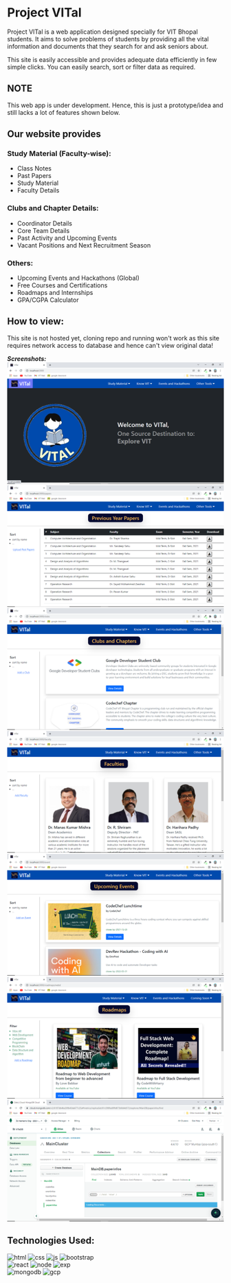 # Project VITal
Project VITal is a web application designed specially for VIT Bhopal students. It aims to solve problems of students by providing all the vital information and documents that they search for and ask seniors about.

This site is easily accessible and provides adequate data efficiently in few simple clicks. You can easily search, sort or filter data as required.

## NOTE
This web app is  under development. Hence, this is just a prototype/idea and still lacks a lot of features shown below.  

## Our website provides
### Study Material (Faculty-wise):
- Class Notes
- Past Papers
- Study Material
- Faculty Details

### Clubs and Chapter Details:
- Coordinator Details 
- Core Team Details
- Past Activity and Upcoming Events
- Vacant Positions and Next Recruitment Season 

### Others: 
- Upcoming Events and Hackathons (Global)
- Free Courses and Certifications
- Roadmaps and Internships
- GPA/CGPA Calculator

## How to view:
This site is not hosted yet, cloning repo and running won't work as this site requires network access to database and hence can't view original data!  

***_Screenshots:_***
![ss1](./images/home.png)  
![ss2](./images/pyp.png)  
![ss3](./images/clubs.png)  
![ss4](./images/faculty.png)  
![ss5](./images/events.png)  
![ss6](./images/roadmaps.png)  
![ss7](./images/db.png)  

## Technologies Used:
![html](https://img.shields.io/badge/HTML5-E34F26?style=for-the-badge&logo=html5&logoColor=white) ![css](https://img.shields.io/badge/CSS3-1572B6?style=for-the-badge&logo=css3&logoColor=white) ![js](https://img.shields.io/badge/JavaScript-323330?style=for-the-badge&logo=javascript&logoColor=F7DF1E) ![bootstrap](https://img.shields.io/badge/Bootstrap-563D7C?style=for-the-badge&logo=bootstrap&logoColor=white)  
![react](https://img.shields.io/badge/React-20232A?style=for-the-badge&logo=react&logoColor=61DAFB) ![node](https://img.shields.io/badge/Node.js-339933?style=for-the-badge&logo=nodedotjs&logoColor=white) ![exp](https://img.shields.io/badge/Express.js-000000?style=for-the-badge&logo=express&logoColor=white)  
![mongodb](https://img.shields.io/badge/MongoDB-white?style=for-the-badge&logo=mongodb&logoColor=4EA94B) ![gcp](https://img.shields.io/badge/Google_Cloud-4285F4?style=for-the-badge&logo=google-cloud&logoColor=white)  
